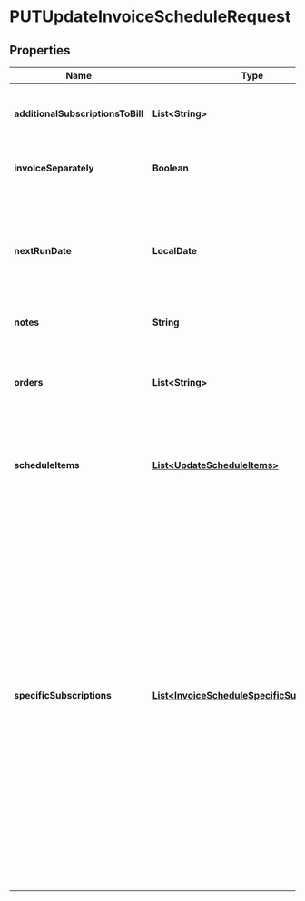 

# PUTUpdateInvoiceScheduleRequest


## Properties

| Name | Type | Description | Notes |
|------------ | ------------- | ------------- | -------------|
|**additionalSubscriptionsToBill** | **List&lt;String&gt;** | A list of the numbers of the subscriptions that need to be billed together with the invoice schedule.   One invoice schedule can have at most 600 additional subscriptions.  |  [optional] |
|**invoiceSeparately** | **Boolean** | Whether the invoice items created from the invoice schedule appears on a separate invoice when Zuora generates invoices.  |  [optional] |
|**nextRunDate** | **LocalDate** | The run date of the next execution of the invoice schedule.   By default, the next run date is the same as the run date of next pending invoice schedule item. The date can be overwritten by a different date other than the default value. If the invoice schedule has completed the execution, the next run date is &#x60;null&#x60;.  |  [optional] |
|**notes** | **String** | Comments on the invoice schedule.  |  [optional] |
|**orders** | **List&lt;String&gt;** | A list of the IDs or numbers of the orders associated with the invoice schedule. One invoice schedule can be associated with at most 10 orders.  The orders specified in this field override all the existing orders associated with the invoice schedule.  |  [optional] |
|**scheduleItems** | [**List&lt;UpdateScheduleItems&gt;**](UpdateScheduleItems.md) | Container for invoice schedule items. The maximum number of schedule items is 50.  The invoice schedule items specified in this field override all the existing invoice schedule items.  |  [optional] |
|**specificSubscriptions** | [**List&lt;InvoiceScheduleSpecificSubscriptions&gt;**](InvoiceScheduleSpecificSubscriptions.md) | A list of the numbers of specific subscriptions associated with the invoice schedule.  - If the subscriptions specified in this field belong to the orders specified in the &#x60;orders&#x60; field, only the specific subscriptions instead of the orders are associated with the invoice schedule.  - If only the &#x60;orders&#x60; field is specified, all the subscriptions from the order are associated with the invoice schedule.    The specific subscriptions specified in this field override all the existing specific subscriptions associated with the invoice schedule.  Example: &#x60;&#x60;&#x60; {   \&quot;orders\&quot;: [     \&quot;O-00000001\&quot;, \&quot;O-00000002\&quot;   ],   \&quot;specificSubscriptions\&quot;: [     {       \&quot;orderKey\&quot;: \&quot;O-00000001\&quot;,       \&quot;subscriptionKey\&quot;: \&quot;S-00000001\&quot;     }   ] } &#x60;&#x60;&#x60; - For the order with number O-00000001, only subscription S-00000001 contained in the order is associated with the invoice schedule. - For the order with number O-00000002, all subscriptions contained in the order are associated with the invoice schedule.  |  [optional] |



